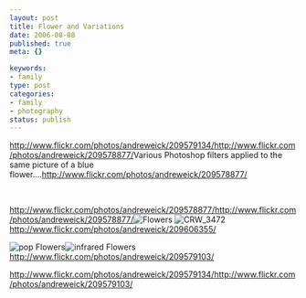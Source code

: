 ```yaml
--- 
layout: post
title: Flower and Variations
date: 2006-08-08
published: true
meta: {}

keywords: 
- family
type: post
categories: 
- family
- photography
status: publish
---
```



<http://www.flickr.com/photos/andreweick/209579134/><http://www.flickr.com/photos/andreweick/209578877/>Various Photoshop filters applied to the same picture of a blue flower….<http://www.flickr.com/photos/andreweick/209578877/>



 



<http://www.flickr.com/photos/andreweick/209578877/><http://www.flickr.com/photos/andreweick/209578877/>![Flowers](http://media.eick.us/2011/05/209578877_c2565733cb_m.jpg) ![CRW_3472](http://media.eick.us/2011/05/209606355_36686857f0_m.jpg)<http://www.flickr.com/photos/andreweick/209606355/>



![pop Flowers](http://media.eick.us/2011/05/209579134_2748408f6c_m.jpg)![infrared Flowers](http://media.eick.us/2011/05/209579103_bfed0da12c_m.jpg)<http://www.flickr.com/photos/andreweick/209579103/>

<http://www.flickr.com/photos/andreweick/209579134/><http://www.flickr.com/photos/andreweick/209579103/>
